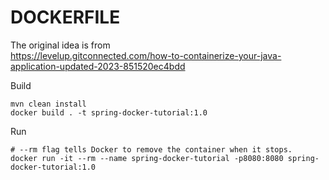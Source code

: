 # DOCKERFILE
The original idea is from  
https://levelup.gitconnected.com/how-to-containerize-your-java-application-updated-2023-851520ec4bdd

Build
```
mvn clean install
docker build . -t spring-docker-tutorial:1.0
```
Run
```
# --rm flag tells Docker to remove the container when it stops.
docker run -it --rm --name spring-docker-tutorial -p8080:8080 spring-docker-tutorial:1.0
```

